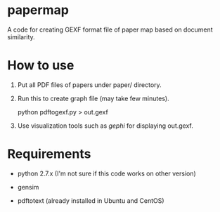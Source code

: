 papermap
========

A code for creating GEXF format file of paper map based on document similarity.

How to use
==========

1. Put all PDF files of papers under paper/ directory.

2. Run this to create graph file (may take few minutes).

    python pdftogexf.py > out.gexf
    
3. Use visualization tools such as _gephi_ for displaying out.gexf.

Requirements
============

* python 2.7.x (I'm not sure if this code works on other version)

* gensim

* pdftotext (already installed in Ubuntu and CentOS)

